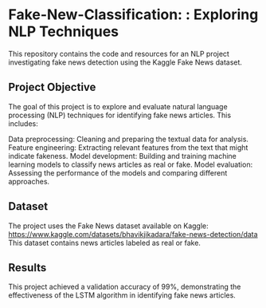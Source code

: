 # Fake-New-Classification: : Exploring NLP Techniques

This repository contains the code and resources for an NLP project investigating fake news detection using the Kaggle Fake News dataset.

## Project Objective
The goal of this project is to explore and evaluate natural language processing (NLP) techniques for identifying fake news articles. This includes:

Data preprocessing: Cleaning and preparing the textual data for analysis.
Feature engineering: Extracting relevant features from the text that might indicate fakeness.
Model development: Building and training machine learning models to classify news articles as real or fake.
Model evaluation: Assessing the performance of the models and comparing different approaches.

## Dataset
The project uses the Fake News dataset available on Kaggle: https://www.kaggle.com/datasets/bhavikjikadara/fake-news-detection/data
This dataset contains news articles labeled as real or fake.

## Results
This project achieved a validation accuracy of 99%, demonstrating the effectiveness of the LSTM algorithm in identifying fake news articles. 
